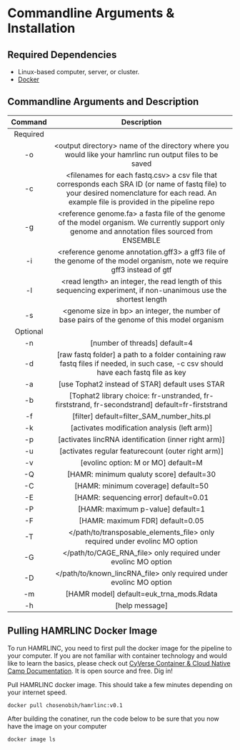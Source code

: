 # Commandline Arguments & Installation

## Required Dependencies
* Linux-based computer, server, or cluster.
* [Docker](https://docs.docker.com/engine/install/)


## Commandline Arguments and Description

| Command | Description |
| :---: | :---: |
| Required |
| -o | <output directory\> name of the directory where you would like your hamrlinc run output files to be saved |
| -c | <filenames for each fastq.csv\> a csv file that corresponds each SRA ID (or name of fastq file) to your desired nomenclature for each read. An example file is provided in the pipeline repo |
| -g | <reference genome.fa\> a fasta file of the genome of the model organism. We currently support only genome and annotation files sourced from ENSEMBLE |
| -i | <reference genome annotation.gff3\> a gff3 file of the genome of the model organism, note we require gff3 instead of gtf |
| -l | <read length\> an integer, the read length of this sequencing experiment, if non-unanimous use the shortest length |
| -s | <genome size in bp\> an integer, the number of base pairs of the genome of this model organism |
| Optional |
| -n | \[number of threads\] default=4 |
| -d | \[raw fastq folder\] a path to a folder containing raw fastq files if needed, in such case, -c csv should have each fastq file as key |
| -a | \[use Tophat2 instead of STAR\] default uses STAR |
| -b | \[Tophat2 library choice: fr-unstranded, fr-firststrand, fr-secondstrand\] default=fr-firststrand |
| -f | \[filter\] default=filter_SAM_number_hits.pl |
| -k | \[activates modification analysis (left arm)\] |
| -p | \[activates lincRNA identification (inner right arm)\] |
| -u | \[activates regular featurecount (outer right arm)\] |
| -v | \[evolinc option: M or MO\] default=M |
| -Q | \[HAMR: minimum qualuty score\] default=30 |
| -C | \[HAMR: minimum coverage\] default=50 |
| -E | \[HAMR: sequencing error\] default=0.01 |
| -P | \[HAMR: maximum p-value\] default=1 |
| -F | \[HAMR: maximum FDR\] default=0.05 |
| -T | </path/to/transposable_elements_file\> only required under evolinc MO option |
| -G | </path/to/CAGE_RNA_file\> only required under evolinc MO option |
| -D | </path/to/known_lincRNA_file\> only required under evolinc MO option |
| -m | \[HAMR model\] default=euk_trna_mods.Rdata |
| -h | \[help message\]|

## Pulling HAMRLINC Docker Image
To run HAMRLINC, you need to first pull the docker image for the pipeline to your computer. If you are not familiar with container technology and would like to learn the basics, please check out [CyVerse Container & Cloud Native Camp Documentation](https://cc.cyverse.org/). It is open source and free. Dig in!

Pull HAMRLINC docker image. This should take a few minutes depending on your internet speed.
```
docker pull chosenobih/hamrlinc:v0.1
```
After building the conatiner, run the code below to be sure that you now have the image on your computer
```
docker image ls
```